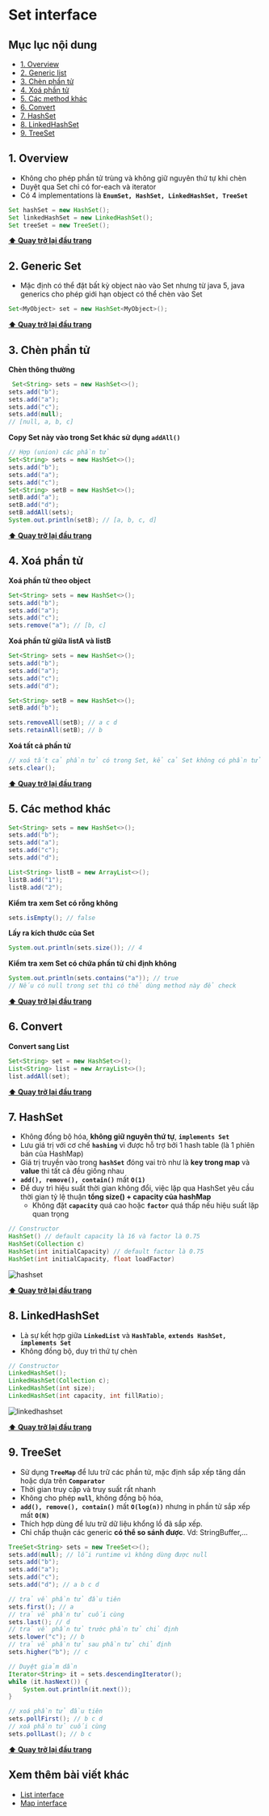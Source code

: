 # Set interface

## Mục lục nội dung

- [1. Overview](#1-overview)
- [2. Generic list](#2-generic-list)
- [3. Chèn phần tử](#3-chèn-phần-tử)
- [4. Xoá phần tử](#4-xoá-phần-tử)
- [5. Các method khác](#5-các-method-khác)
- [6. Convert](#6-convert)
- [7. HashSet](#7-hashset)
- [8. LinkedHashSet](#8-linkedhashset)
- [9. TreeSet](#9-treeset)

## 1. Overview

- Không cho phép phần tử trùng và không giữ nguyên thứ tự khi chèn
- Duyệt qua Set chỉ có for-each và iterator
- Có 4 implementations là **`EnumSet, HashSet, LinkedHashSet, TreeSet`**

```java
Set hashSet = new HashSet();
Set linkedHashSet = new LinkedHashSet();
Set treeSet = new TreeSet();
```

**[⬆ Quay trở lại đầu trang](#mục-lục-nội-dung)**

## 2. Generic Set

- Mặc định có thể đặt bất kỳ object nào vào Set nhưng từ java 5, java generics cho phép giới hạn object có thể chèn vào Set

```java
Set<MyObject> set = new HashSet<MyObject>();
```

**[⬆ Quay trở lại đầu trang](#mục-lục-nội-dung)**

## 3. Chèn phần tử

**Chèn thông thường**

```java
 Set<String> sets = new HashSet<>();
sets.add("b");
sets.add("a");
sets.add("c");
sets.add(null);
// [null, a, b, c]
```

**Copy Set này vào trong Set khác sử dụng `addAll()`**

```java
// Hợp (union) các phần tử
Set<String> sets = new HashSet<>();
sets.add("b");
sets.add("a");
sets.add("c");
Set<String> setB = new HashSet<>();
setB.add("a");
setB.add("d");
setB.addAll(sets);
System.out.println(setB); // [a, b, c, d]
```

**[⬆ Quay trở lại đầu trang](#mục-lục-nội-dung)**

## 4. Xoá phần tử

**Xoá phần tử theo object**

```java
Set<String> sets = new HashSet<>();
sets.add("b");
sets.add("a");
sets.add("c");
sets.remove("a"); // [b, c]
```

**Xoá phần tử giữa listA và listB**

```java
Set<String> sets = new HashSet<>();
sets.add("b");
sets.add("a");
sets.add("c");
sets.add("d");

Set<String> setB = new HashSet<>();
setB.add("b");

sets.removeAll(setB); // a c d
sets.retainAll(setB); // b
```

**Xoá tất cả phần tử**

```java
// xoá tất cả phần tử có trong Set, kể cả Set không có phần tử
sets.clear();
```

**[⬆ Quay trở lại đầu trang](#mục-lục-nội-dung)**

## 5. Các method khác

```java
Set<String> sets = new HashSet<>();
sets.add("b");
sets.add("a");
sets.add("c");
sets.add("d");

List<String> listB = new ArrayList<>();
listB.add("1");
listB.add("2");
```

**Kiểm tra xem Set có rỗng không**

```java
sets.isEmpty(); // false
```

**Lấy ra kích thước của Set**

```java
System.out.println(sets.size()); // 4
```

**Kiểm tra xem Set có chứa phần tử chỉ định không**

```java
System.out.println(sets.contains("a")); // true
// Nếu có null trong set thì có thể dùng method này để check
```

**[⬆ Quay trở lại đầu trang](#mục-lục-nội-dung)**

## 6. Convert

**Convert sang List**

```java
Set<String> set = new HashSet<>();
List<String> list = new ArrayList<>();
list.addAll(set);
```

**[⬆ Quay trở lại đầu trang](#mục-lục-nội-dung)**

## 7. HashSet

- Không đồng bộ hóa, **không giữ nguyên thứ tự**, **`implements Set`**
- Lưu giá trị với cơ chế **`hashing`** vì được hỗ trợ bởi 1 hash table (là 1 phiên bản của HashMap)
- Giá trị truyền vào trong **`hashSet`** đóng vai trò như là **key trong map** và **value** thì tất cả đều giống nhau
- **`add(), remove(), contain()`** mất **`O(1)`**
- Để duy trì hiệu suất thời gian không đổi, việc lặp qua HashSet yêu cầu thời gian tỷ lệ thuận **tổng size() + capacity của hashMap**
    - Không đặt **`capacity`** quá cao hoặc **`factor`** quá thấp nếu hiệu suất lặp quan trọng

```java
// Constructor
HashSet() // default capacity là 16 và factor là 0.75
HashSet(Collection c)
HashSet(int initialCapacity) // default factor là 0.75
HashSet(int initialCapacity, float loadFactor)
```

![hashset](/assets/day26-hashset.jpg)

**[⬆ Quay trở lại đầu trang](#mục-lục-nội-dung)**

## 8. LinkedHashSet

- Là sự kết hợp giữa **`LinkedList`** và **`HashTable`**, **`extends HashSet, implements Set`**
- Không đồng bộ, duy trì thứ tự chèn

```java
// Constructor
LinkedHashSet();
LinkedHashSet(Collection c);
LinkedHashSet(int size);
LinkedHashSet(int capacity, int fillRatio);
```

![linkedhashset](/assets/day26-linkedhashset.jpg)

**[⬆ Quay trở lại đầu trang](#mục-lục-nội-dung)**

## 9. TreeSet

- Sử dụng **`TreeMap`** để lưu trữ các phần tử, mặc định sắp xếp tăng dần hoặc dựa trên **`Comparator`**
- Thời gian truy cập và truy suất rất nhanh
- Không cho phép **`null`**, không đồng bộ hóa, 
- **`add(), remove(), contain()`** mất **`O(log(n))`** nhưng in phần tử sắp xếp mất **`O(N)`**
- Thích hợp dùng để lưu trữ dữ liệu khổng lồ đã sắp xếp.
- Chỉ chấp thuận các generic **có thể so sánh được**. Vd: StringBuffer,...

```java
TreeSet<String> sets = new TreeSet<>();
sets.add(null); // lỗi runtime vì không dùng được null 
sets.add("b");
sets.add("a");
sets.add("c");
sets.add("d"); // a b c d

// trả về phần tử đầu tiên
sets.first(); // a
// trả về phần tử cuối cùng
sets.last(); // d 
// trả về phần tử trước phần tử chỉ định
sets.lower("c"); // b 
// trả về phần tử sau phần tử chỉ định
sets.higher("b"); // c  

// Duyệt giảm dần
Iterator<String> it = sets.descendingIterator();
while (it.hasNext()) {
    System.out.println(it.next());
}

// xoá phần tử đầu tiên
sets.pollFirst(); // b c d 
// xoá phần tử cuối cùng
sets.pollLast(); // b c
```

**[⬆ Quay trở lại đầu trang](#mục-lục-nội-dung)**

## Xem thêm bài viết khác

- [List interface](day025.md)
- [Map interface](day027.md)
